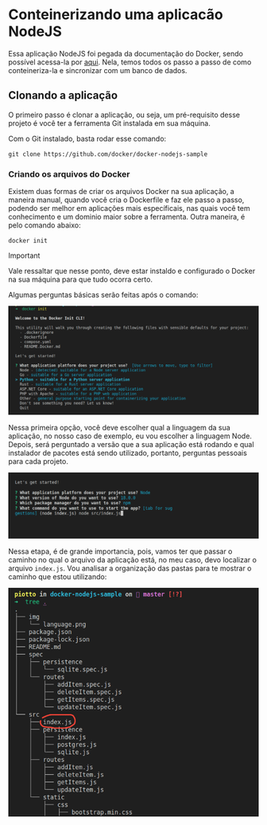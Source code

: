 # Conteinerizando uma aplicacão NodeJS

Essa aplicação NodeJS foi pegada da documentação do Docker, sendo possível acessa-la por [aqui](https://docs.docker.com/language/nodejs/containerize/). Nela, temos todos os passo a passo de como conteineriza-la e sincronizar com um banco de dados.

## Clonando a aplicação

O primeiro passo é clonar a aplicação, ou seja, um pré-requisito desse projeto é você ter a ferramenta Git instalada em sua máquina.

Com o Git instalado, basta rodar esse comando:
```
git clone https://github.com/docker/docker-nodejs-sample
```

### Criando os arquivos do Docker

Existem duas formas de criar os arquivos Docker na sua aplicação, a maneira manual, quando você cria o Dockerfile e faz ele passo a passo, podendo ser melhor em aplicações mais específicais, nas quais você tem conhecimento e um dominio maior sobre a ferramenta. Outra maneira, é pelo comando abaixo:

```
docker init
```

> [!IMPORTANT]  
> Vale ressaltar que nesse ponto, deve estar instaldo e configurado o Docker na sua máquina para que tudo ocorra certo.

Algumas perguntas básicas serão feitas após o comando:

![Language App](./img/language.png)

Nessa primeira opção, você deve escolher qual a linguagem da sua aplicação, no nosso caso de exemplo, eu vou escolher a linguagem Node. Depois, será perguntado a versão que a sua aplicação está rodando e qual instalador de pacotes está sendo utilizado, portanto, perguntas pessoais para cada projeto.

![File to execute application](./img/path-application-file.png)

Nessa etapa, é de grande importancia, pois, vamos ter que passar o caminho no qual o arquivo da aplicação está, no meu caso, devo localizar o arquivo ```index.js```. Vou analisar a organização das pastas para te mostrar o caminho que estou utilizando:

![Path to index.js](./img/tree-application.png)

